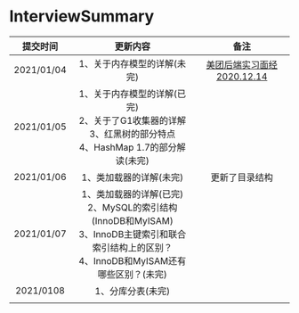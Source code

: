 # InterviewSummary
|  提交时间  |                           更新内容                           |                             备注                             |
| :--------: | :----------------------------------------------------------: | :----------------------------------------------------------: |
| 2021/01/04 |                 1、关于内存模型的详解(未完)                  | [美团后端实习面经2020.12.14](https://www.nowcoder.com/discuss/579134) |
| 2021/01/05 | 1、关于内存模型的详解(已完)<br/>2、关于了G1收集器的详解<br/>3、红黑树的部分特点<br/>4、HashMap  1.7的部分解读(未完) |                                                              |
| 2021/01/06 |                   1、类加载器的详解(未完)                    |                        更新了目录结构                        |
| 2021/01/07 | 1、类加载器的详解(已完)<br/>2、MySQL的索引结构(InnoDB和MyISAM)<br/>3、InnoDB主键索引和联合索引结构上的区别？<br/>4、InnoDB和MyISAM还有哪些区别？(未完) |                                                              |
| 2021/0108  |                      1、分库分表(未完)                       |                                                              |
|            |                                                              |                                                              |

